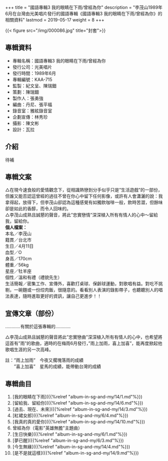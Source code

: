 +++
title = "國語專輯3 我的眼睛在下雨/曾經為你"
description = "李茂山1989年6月在台灣由光美唱片發行的國語專輯《國語專輯3 我的眼睛在下雨/曾經為你》的相關資料"
lastmod = 2019-05-17
weight = 8
+++

{{< figure src="/img/000086.jpg" title="封套">}}


## 專輯資料

* 專輯名稱：國語專輯3 我的眼睛在下雨/曾經為你
* 發行公司：光美唱片
* 發行時間：1989年6月
* 專輯編號：KAA-715
* 監製：紀文呈、陳瑞鈿
* 策劃：陳瑞鈿
* 製作人：張勇強
* 編曲：丹尼、張平福
* 錄音室：雅絃錄音室
* 企劃宣傳：林秀珍
* 攝影：陳文彬
* 設計：瓦拉


## 介紹

待補

## 專輯文案

△在現今速食般的愛情觀念下，從相識熱戀到分手似乎只是”生活遊戲”的一部份，但誰又能否認這曾經的過往不曾在你心中留下任何影像，或許有人會瀟灑的說：我拿得起，放得下，但李茂山卻認為這種感覺有如獨飲咖啡一般，飲時苦澀，但餘味卻是如此的香醇，而令人回味的。  
△李茂山成熟且誠懇的聲音，將此”忠實戀情”深深植入所有有情人的心中～留給我，留給你。  
<b>個人檔案：</b>  
本名／李茂山  
籍貫／台北市  
生日／4月11日  
血型／O  
身高／170cm  
體重／56kg  
星座／牡羊座  
個性／溫和有禮（禮貌先生）  
生活簡報／密集工作、宣傳外，喜歡打桌球、保齡球運動，對歌唱有益。對吃不挑剔，一碗麵或一份焢肉飯，很隨意的。看看別人表演的錄影帶子，也聽聽別人的唱法表達，隨時進取更好的資訊，讓自己更進步！！

## 宣傳文章（部份）

…………有關於這張專輯的…………

△李茂山成熟且誠懇的聲音將此”忠實戀曲”深深植入所有有情人的心中，也希望將這首有”雨”的歌曲，適時的在梅雨6月發行，”雨上加雨，喜上加喜”，能再度掀起他歌唱生涯的另一次高峰。

註：”雨上加雨”　今夜又擱塊落雨的成績  
　　”喜上加喜”　星馬的成績，能帶動台灣的成績

## 專輯曲目

1. [我的眼睛在下雨]({{%relref "album-in-sg-and-my/14/1.md"%}}) 
2. [留給我、留給你]({{%relref "album-in-sg-and-my/14/6.md"%}}) 
3. [過去、現在、未來]({{%relref "album-in-sg-and-my/14/3.md"%}}) 
4. [紅裙女郎]({{%relref "album-in-sg-and-my/6/4.md"%}}) 
5. [我真的真的愛你]({{%relref "album-in-sg-and-my/14/10.md"%}}) 
6. 曾經為你（電影"英雄無膽"主題曲）
7. [生日快樂]({{%relref "album-in-sg-and-my/6/1.md"%}}) 
8. [夢已醒]({{%relref "album-in-sg-and-my/6/3.md"%}}) 
9. [今生無緣]({{%relref "album-in-sg-and-my/14/4.md"%}}) 
10. [是不是就這樣]({{%relref "album-in-sg-and-my/14/9.md"%}}) 
<br/>
<br/>